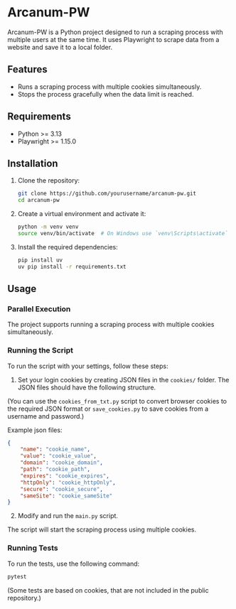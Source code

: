 # Arcanum-PW

Arcanum-PW is a Python project designed to run a scraping process with multiple users at the same time. It uses Playwright to scrape data from a website and save it to a local folder.

## Features

- Runs a scraping process with multiple cookies simultaneously.
- Stops the process gracefully when the data limit is reached.

## Requirements

- Python >= 3.13
- Playwright >= 1.15.0


## Installation

1. Clone the repository:
    ```sh
    git clone https://github.com/yourusername/arcanum-pw.git
    cd arcanum-pw
    ```

2. Create a virtual environment and activate it:
    ```sh
    python -m venv venv
    source venv/bin/activate  # On Windows use `venv\Scripts\activate`
    ```

3. Install the required dependencies:
    ```sh
    pip install uv
    uv pip install -r requirements.txt
    ```

## Usage


### Parallel Execution

The project supports running a scraping process with multiple cookies simultaneously.

### Running the Script

To run the script with your settings, follow these steps:

1. Set your login cookies by creating JSON files in the `cookies/` folder. The JSON files should have the following structure.

(You can use the `cookies_from_txt.py` script to convert browser cookies to the required JSON format or `save_cookies.py` to save cookies from a username and password.)

Example json files:

```json
{
    "name": "cookie_name",
    "value": "cookie_value",
    "domain": "cookie_domain",
    "path": "cookie_path",
    "expires": "cookie_expires",
    "httpOnly": "cookie_httpOnly",
    "secure": "cookie_secure",
    "sameSite": "cookie_sameSite"
}
```

2. Modify and run the `main.py` script.

The script will start the scraping process using multiple cookies.

### Running Tests

To run the tests, use the following command:

```sh
pytest
```

(Some tests are based on cookies, that are not included in the public repository.)
